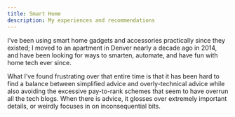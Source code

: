 ```yaml
---
title: Smart Home
description: My experiences and recommendations
---
```


I’ve been using smart home gadgets and accessories practically since they existed; I moved to an apartment in Denver nearly a decade ago in 2014, and have been looking for ways to smarten, automate, and have fun with home tech ever since.

What I’ve found frustrating over that entire time is that it has been hard to find a balance between simplified advice and overly-technical advice while also avoiding the excessive pay-to-rank schemes that seem to have overrun all the tech blogs. When there is advice, it glosses over extremely important details, or weirdly focuses in on inconsequential bits.